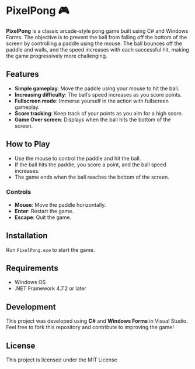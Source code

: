 # PixelPong 🎮

**PixelPong** is a classic arcade-style pong game built using C# and Windows Forms. The objective is to prevent the ball from falling off the bottom of the screen by controlling a paddle using the mouse. The ball bounces off the paddle and walls, and the speed increases with each successful hit, making the game progressively more challenging.

## Features

- **Simple gameplay**: Move the paddle using your mouse to hit the ball.
- **Increasing difficulty**: The ball’s speed increases as you score points.
- **Fullscreen mode**: Immerse yourself in the action with fullscreen gameplay.
- **Score tracking**: Keep track of your points as you aim for a high score.
- **Game Over screen**: Displays when the ball hits the bottom of the screen.

## How to Play

- Use the mouse to control the paddle and hit the ball.
- If the ball hits the paddle, you score a point, and the ball speed increases.
- The game ends when the ball reaches the bottom of the screen.

### Controls

- **Mouse**: Move the paddle horizontally.
- **Enter**: Restart the game.
- **Escape**: Quit the game.

## Installation
Run `PixelPong.exe` to start the game.

## Requirements

- Windows OS
- .NET Framework 4.7.2 or later

## Development

This project was developed using **C#** and **Windows Forms** in Visual Studio. Feel free to fork this repository and contribute to improving the game!

## License

This project is licensed under the MIT License
